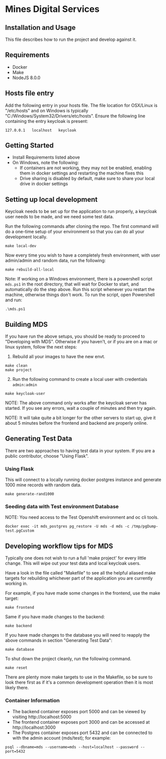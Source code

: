 # Mines Digital Services

## Installation and Usage

This file describes how to run the project and develop against it.

## Requirements

- Docker
- Make
- NodeJS 8.0.0

## Hosts file entry

Add the following entry in your hosts file.  The file location for OSX/Linux is "/etc/hosts" and on Windows is typically "C:/Windows/System32/Drivers/etc/hosts".  Ensure the following line containing the entry keycloak is present:

```
127.0.0.1	localhost	keycloak
```

## Getting Started

- Install Requirements listed above
- On Windows, note the following:
    - If containers are not working, they may not be enabled, enabling them in docker settings and restarting the machine fixes this
    - Drive sharing is disabled by default, make sure to share your local drive in docker settings

## Setting up local development

Keycloak needs to be set up for the application to run properly, a keycloak user needs to be made, and we need some test data.

Run the following commands after cloning the repo.  The first command will do a one-time setup of your environment so that you can do all your development locally.

```
make local-dev
```

Now every time you wish to have a completely fresh environment, with user admin/admin and random data, run the following:

```
make rebuild-all-local
```
Note: If working on a Windows environment, there is a powershell script `mds.ps1` in the root directory, that will wait for Docker to start, and automatically do the step above. Run this script whenever you restart the machine, otherwise things don't work. To run the script, open Powershell and run:
```
.\mds.ps1
```


## Building MDS

If you have run the above setups, you should be ready to proceed to "Developing with MDS".  Otherwise if you haven't, or if you are on a mac or linux system, follow the next steps:

1. Rebuild all your images to have the new envt.

```
make clean
make project
```

2. Run the following command to create a local user with credentials `admin:admin`

```
make keycloak-user
```

NOTE: The above command only works after the keycloak server has started. If you see
any errors, wait a couple of minutes and then try again.

NOTE: It will take quite a bit longer for the other servers to start up, give it about 5 minutes before the frontend and backend are properly online.


## Generating Test Data

There are two approaches to having test data in your system.  If you are a public contributor, choose "Using Flask".

### Using Flask

This will connect to a locally running docker postgres instance and generate 1000 mine records with random data.

```
make generate-rand1000
```

### Seeding data with Test environment Database

NOTE: You need access to the Test Openshift environment and oc cli tools.

```
docker exec -it mds_postgres pg_restore -U mds -d mds -c /tmp/pgDump-test.pgCustom
```

## Developing workflow tips for MDS

Typically one does not wish to run a full 'make project' for every little change.  This will wipe out your test data and local keycloak users.

Have a look in the file called "Makefile" to see all the helpful aliased make targets for rebuilding whichever part of the application you are currently working in.  

For example, if you have made some changes in the frontend, use the make target:
```
make frontend
```

Same if you have made changes to the backend:
```
make backend
```

If you have made changes to the database you will need to reapply the above commands in section "Generating Test Data":
```
make database
```

To shut down the project cleanly, run the following command.
```
make reset
```

There are plenty more make targets to use in the Makefile, so be sure to look there first as if it's a common development operation then it is most likely there.


### Container Information

- The backend container exposes port 5000 and can be viewed by visiting http://localhost:5000
- The frontend container exposes port 3000 and can be accessed at http://localhost:3000
- The Postgres container exposes port 5432 and can be connected to with the admin account (mds/test); for example:

```
psql --dbname=mds --username=mds --host=localhost --password --port=5432
```

